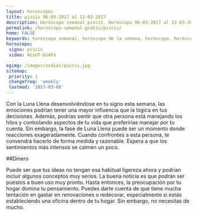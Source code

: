 ```yaml
---
layout: horoscopos
title: piscis 06-03-2017 al 13-03-2017 
description: Horóscopo semanal piscis. Horoscopo 06-03-2017 al 13-03-2017. Horoscopos univision gratis
permalink: /horoscopo-semanal-gratis/piscis/
home: FALSE
keywords: horóscopo semanal, horóscopo de la semana, horóscopo, horóscopo gratis,horóscopos, horóscopo esperanza gracia, horoscopos piscis la semana, horóscopos gratis, Tarot, Astrologia, Zodíaco, piscis, horoscopo gratis
horoscopo:
 signo: piscis
 video: ACsUT-DoAFo

ogimg: /images/zodiac/piscis.jpg
sitemap:
 priority: 1
 changefreq: 'weekly'
 lastmod: '2017-03-06'
---
```



Con la Luna Llena desenvolviéndose en tu signo esta semana, las emociones podrían tener una mayor influencia que la lógica en tus decisiones. Además, podrías sentir que otra persona está manejando los hilos y controlando aspectos de tu vida que preferirías manejar por tu cuenta. Sin embargo, la fase de Luna Llena puede ser un momento donde reacciones exageradamente. Cuando confrontes a esta persona, te convendrá hacerlo de forma medida y razonable. Espera a que los sentimientos más intensos se calmen un poco.

##Dinero

Puede ser que tus ideas no tengan esa habitual ligereza ahora y podrían incluir algunos conceptos muy serios. La buena noticia es que podrán ser puestos a buen uso muy pronto. Hasta entonces, la preocupación por tu hogar domina tu pensamiento. Puedes darte cuenta de que tiene mucha tentación en gastar en renovaciones o redecorar, especialmente si estás estableciendo una oficina dentro de tu hogar. Sin embargo, no necesitas de mucho.